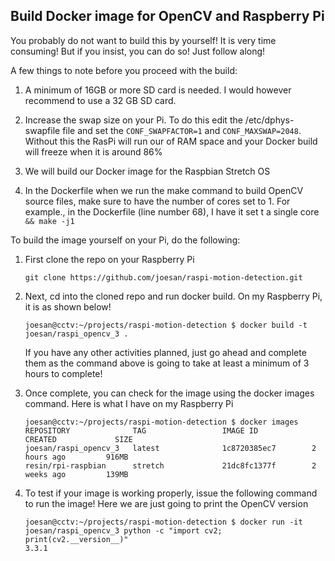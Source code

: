 ## Build Docker image for OpenCV and Raspberry Pi

You probably do not want to build this by yourself! It is very time consuming! But if you insist, you can do so! Just 
follow along!

A few things to note before you proceed with the build:

1. A minimum of 16GB or more SD card is needed. I would however recommend to use a 32 GB SD card.

2. Increase the swap size on your Pi. To do this edit the /etc/dphys-swapfile file and set the ```CONF_SWAPFACTOR=1``` and ```CONF_MAXSWAP=2048```. Without this the RasPi will run our of RAM space and your Docker build will 
freeze when it is around 86%
   
3. We will build our Docker image for the Raspbian Stretch OS

4. In the Dockerfile when we run the make command to build OpenCV source files, make sure to have the number of
   cores set to 1. For example., in the Dockerfile (line number 68), I have it set t a single core ```&& make -j1``` 

To build the image yourself on your Pi, do the following:

1. First clone the repo on your Raspberry Pi
   
   ```
   git clone https://github.com/joesan/raspi-motion-detection.git
   ```

2. Next, cd into the cloned repo and run docker build. On my Raspberry Pi, it is as shown below!
   
   ```
   joesan@cctv:~/projects/raspi-motion-detection $ docker build -t joesan/raspi_opencv_3 .
   ```
   
   If you have any other activities planned, just go ahead and complete them as the command above is going to take
   at least a minimum of 3 hours to complete!
   
3. Once complete, you can check for the image using the docker images command. Here is what I have on my Raspberry Pi
   
   ```
   joesan@cctv:~/projects/raspi-motion-detection $ docker images
   REPOSITORY              TAG                 IMAGE ID            CREATED             SIZE
   joesan/raspi_opencv_3   latest              1c8720385ec7        2 hours ago         916MB
   resin/rpi-raspbian      stretch             21dc8fc1377f        2 weeks ago         139MB
   ```
   
4. To test if your image is working properly, issue the following command to run the image! Here we are just going to
   print the OpenCV version
   
   ```
   joesan@cctv:~/projects/raspi-motion-detection $ docker run -it joesan/raspi_opencv_3 python -c "import cv2; print(cv2.__version__)"
   3.3.1
   ``` 
